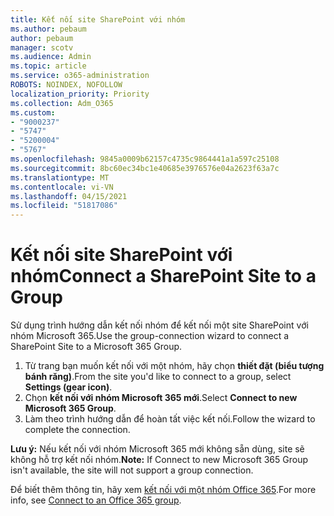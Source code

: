 ```yaml
---
title: Kết nối site SharePoint với nhóm
ms.author: pebaum
author: pebaum
manager: scotv
ms.audience: Admin
ms.topic: article
ms.service: o365-administration
ROBOTS: NOINDEX, NOFOLLOW
localization_priority: Priority
ms.collection: Adm_O365
ms.custom:
- "9000237"
- "5747"
- "5200004"
- "5767"
ms.openlocfilehash: 9845a0009b62157c4735c9864441a1a597c25108
ms.sourcegitcommit: 8bc60ec34bc1e40685e3976576e04a2623f63a7c
ms.translationtype: MT
ms.contentlocale: vi-VN
ms.lasthandoff: 04/15/2021
ms.locfileid: "51817086"
---
```

# <a name="connect-a-sharepoint-site-to-a-group"></a><span data-ttu-id="c2a68-102">Kết nối site SharePoint với nhóm</span><span class="sxs-lookup"><span data-stu-id="c2a68-102">Connect a SharePoint Site to a Group</span></span>

<span data-ttu-id="c2a68-103">Sử dụng trình hướng dẫn kết nối nhóm để kết nối một site SharePoint với nhóm Microsoft 365.</span><span class="sxs-lookup"><span data-stu-id="c2a68-103">Use the group-connection wizard to connect a SharePoint Site to a Microsoft 365 Group.</span></span>

1. <span data-ttu-id="c2a68-104">Từ trang bạn muốn kết nối với một nhóm, hãy chọn  **thiết đặt (biểu tượng bánh răng)**.</span><span class="sxs-lookup"><span data-stu-id="c2a68-104">From the site you'd like to connect to a group, select  **Settings (gear icon)**.</span></span>
2. <span data-ttu-id="c2a68-105">Chọn  **kết nối với nhóm Microsoft 365 mới**.</span><span class="sxs-lookup"><span data-stu-id="c2a68-105">Select  **Connect to new Microsoft 365 Group**.</span></span>
3. <span data-ttu-id="c2a68-106">Làm theo trình hướng dẫn để hoàn tất việc kết nối.</span><span class="sxs-lookup"><span data-stu-id="c2a68-106">Follow the wizard to complete the connection.</span></span>

<span data-ttu-id="c2a68-107">**Lưu ý:**  Nếu kết nối với nhóm Microsoft 365 mới không sẵn dùng, site sẽ không hỗ trợ kết nối nhóm.</span><span class="sxs-lookup"><span data-stu-id="c2a68-107">**Note:**  If Connect to new Microsoft 365 Group isn't available, the site will not support a group connection.</span></span>

<span data-ttu-id="c2a68-108">Để biết thêm thông tin, hãy xem  [kết nối với một nhóm Office 365](https://docs.microsoft.com/sharepoint/dev/transform/modernize-connect-to-office365-group).</span><span class="sxs-lookup"><span data-stu-id="c2a68-108">For more info, see  [Connect to an Office 365 group](https://docs.microsoft.com/sharepoint/dev/transform/modernize-connect-to-office365-group).</span></span>